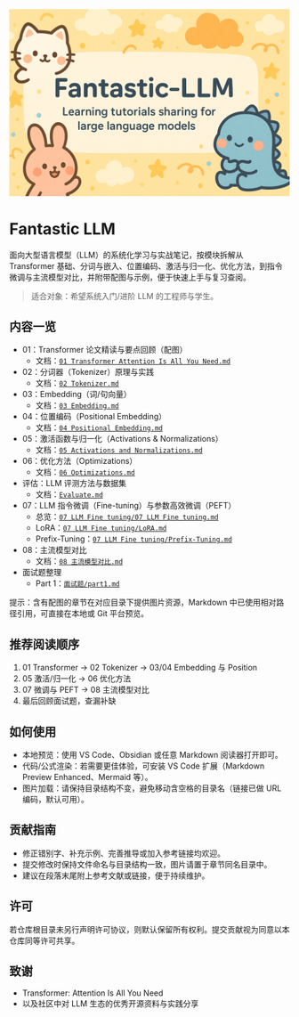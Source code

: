 <img src="../images/llm.png" alt="image-20250903155120791" style="zoom:50%;" />

# Fantastic LLM

面向大型语言模型（LLM）的系统化学习与实战笔记，按模块拆解从 Transformer 基础、分词与嵌入、位置编码、激活与归一化、优化方法，到指令微调与主流模型对比，并附带配图与示例，便于快速上手与复习查阅。

> 适合对象：希望系统入门/进阶 LLM 的工程师与学生。

## 内容一览

- 01：Transformer 论文精读与要点回顾（配图）
  - 文档：[`01 Transformer Attention Is All You Need.md`](./01%20Transformer%20Attention%20Is%20All%20You%20Need.md)
- 02：分词器（Tokenizer）原理与实践
  - 文档：[`02 Tokenizer.md`](02%20Tokenizer.md)
- 03：Embedding（词/句向量）
  - 文档：[`03 Embedding.md`](03%20Embedding.md)
- 04：位置编码（Positional Embedding）
  - 文档：[`04 Positional Embedding.md`](04%20Positional%20Embedding.md)
- 05：激活函数与归一化（Activations & Normalizations）
  - 文档：[`05 Activations and Normalizations.md`](05%20Activations%20and%20Normalizations.md)
- 06：优化方法（Optimizations）
  - 文档：[`06 Optimizations.md`](06%20Optimizations.md)
- 评估：LLM 评测方法与数据集
  - 文档：[`Evaluate.md`](./Evaluate.md)
- 07：LLM 指令微调（Fine-tuning）与参数高效微调（PEFT）
  - 总览：[`07 LLM Fine tuning/07 LLM Fine tuning.md`](07%20LLM%20Fine%20tuning/07%20LLM%20Fine%20tuning.md)
  - LoRA：[`07 LLM Fine tuning/LoRA.md`](07%20LLM%20Fine%20tuning/LoRA.md)
  - Prefix-Tuning：[`07 LLM Fine tuning/Prefix-Tuning.md`](07%20LLM%20Fine%20tuning/Prefix-Tuning.md)
- 08：主流模型对比
  - 文档：[`08 主流模型对比.md`](08%20主流模型对比.md)
- 面试题整理
  - Part 1：[`面试题/part1.md`](面试题/part1.md)

提示：含有配图的章节在对应目录下提供图片资源，Markdown 中已使用相对路径引用，可直接在本地或 Git 平台预览。

## 推荐阅读顺序

1) 01 Transformer → 02 Tokenizer → 03/04 Embedding 与 Position
2) 05 激活/归一化 → 06 优化方法
3) 07 微调与 PEFT → 08 主流模型对比
4) 最后回顾面试题，查漏补缺

## 如何使用

- 本地预览：使用 VS Code、Obsidian 或任意 Markdown 阅读器打开即可。
- 代码/公式渲染：若需要更佳体验，可安装 VS Code 扩展（Markdown Preview Enhanced、Mermaid 等）。
- 图片加载：请保持目录结构不变，避免移动含空格的目录名（链接已做 URL 编码，默认可用）。

## 贡献指南

- 修正错别字、补充示例、完善推导或加入参考链接均欢迎。
- 提交修改时保持文件命名与目录结构一致，图片请置于章节同名目录中。
- 建议在段落末尾附上参考文献或链接，便于持续维护。

## 许可

若仓库根目录未另行声明许可协议，则默认保留所有权利。提交贡献视为同意以本仓库同等许可共享。

## 致谢

- Transformer: Attention Is All You Need
- 以及社区中对 LLM 生态的优秀开源资料与实践分享
